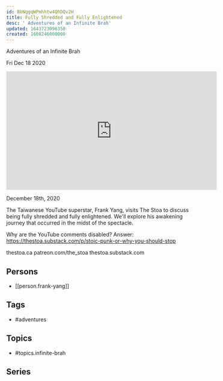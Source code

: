 ```yaml
---
id: BbNggqWPmhhtw4QhDQv2H
title: Fully Shredded and Fully Enlightened
desc: ' Adventures of an Infinite Brah'
updated: 1643723096350
created: 1608246000000
---
```



 Adventures of an Infinite Brah

Fri Dec 18 2020

<iframe width="560" height="315" src="https://www.youtube.com/embed/S6MYHgLKnt0" title="Fully Shredded and Fully Enlightened: Adventures of an Infinite Brah w/ Frank Yang" frameborder="0" allow="accelerometer; autoplay; clipboard-write; encrypted-media; gyroscope; picture-in-picture" allowfullscreen ></iframe>

December 18th, 2020

The Taiwanese YouTube superstar, Frank Yang, visits The Stoa to discuss being fully shredded and fully enlightened. We'll explore his awakening journey that occurred in the midst of the spectacle. 

Why are the YouTube comments disabled? Answer: https://thestoa.substack.com/p/stoic-punk-or-why-you-should-stop

thestoa.ca
patreon.com/the_stoa
thestoa.substack.com

## Persons

- [[person.frank-yang]]

## Tags

- #adventures

## Topics

- #topics.infinite-brah

## Series



